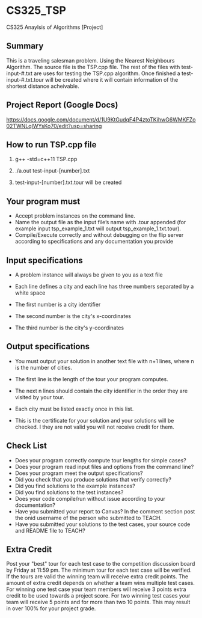 # CS325_TSP
CS325 Anaylsis of Algorithms [Project]

## Summary

This is a traveling salesman problem. Using the Nearest Neighbours Algorithm. The source file is the TSP.cpp file. The rest of the files with test-input-#.txt are uses for testing the TSP.cpp algorithm. Once finished a test-input-#.txt.tour will be created where it will contain information of the shortest distance acheivable.

## Project Report (Google Docs)
https://docs.google.com/document/d/1U9KtGudqF4P4ztoTKihwG6WMKFZo02TWNLqIWYsKo70/edit?usp=sharing

## How to run TSP.cpp file

1) g++ -std=c++11 TSP.cpp

2) ./a.out test-input-[number].txt

3) test-input-[number].txt.tour will be created


## Your program must
- Accept problem instances on the command line.
- Name the output file as the input file’s name with .tour appended (for example input tsp_example_1.txt will output tsp_example_1.txt.tour).
- Compile/Execute correctly and without debugging on the flip server according to specifications and any documentation you provide

## Input specifications
- A problem instance will always be given to you as a text file
- Each line defines a city and each line has three numbers separated by a white space

 - The first number is a city identifier
 - The second number is the city's x-coordinates
 - The third number is the city's y-coordinates

## Output specifications

- You must output your solution in another text file with n+1 lines, where n is the number of cities.
- The first line is the length of the tour your program computes.
- The next n lines should contain the city identifier in the order they are visited by your tour.

- Each city must be listed exactly once in this list.
- This is the certificate for your solution and your solutions will be checked. I they are not valid you will not receive credit for them.

## Check List

- Does your program correctly compute tour lengths for simple cases?
- Does your program read input files and options from the command line?
- Does your program meet the output specifications?
- Did you check that you produce solutions that verify correctly?
- Did you find solutions to the example instances?
- Did you find solutions to the test instances?
- Does your code compile/run without issue according to your documentation?
- Have you submitted your report to Canvas? In the comment section post the onid username of the person who submitted to TEACH.
- Have you submitted your solutions to the test cases, your source code and README file to TEACH?

## Extra Credit

Post your "best" tour for each test case to the competition discussion board by Friday at 11:59 pm. The minimum tour for each test case will be verified.  If the tours are valid the winning team will receive extra credit points.  The amount of extra credit depends on whether a team wins multiple test cases.   For winning one test case your team members will receive 3 points extra credit to be used towards a project score.  For two winning test cases your team will receive 5 points and for more than two 10 points.   This may result in over 100% for your project grade.
